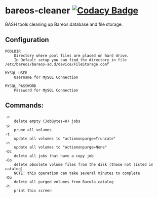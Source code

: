 # bareos-cleaner [![Codacy Badge](https://api.codacy.com/project/badge/Grade/b1934fc24bc34251aa437ef095a8109f)](https://www.codacy.com/app/KingJP/bareos-cleaner?utm_source=github.com&amp;utm_medium=referral&amp;utm_content=KingJP/bareos-cleaner&amp;utm_campaign=Badge_Grade)

BASH tools cleaning up Bareos database and file storage.


## Configuration

```
POOLDIR
    Directory where pool files are placed on hard drive.
    In Default setup you can find the directory in file /etc/bareos/bareos-sd.d/device/FileStorage.conf
        
MYSQL_USER
    Username for MySQL Connection
        
MYSQL_PASSWORD
    Password for MySQL Connection
```

## Commands:

```
-e
    delete empty (JobBytes=0) jobs
-p
    prune all volumes
-t
    update all volumes to "actiononpurge=Truncate"
-n
    update all volumes to "actiononpurge=None"
-Dc
    delete all jobs that have a copy job
-Do
    delete obsolete volume files from the disk (those not listed in catalog)
    NOTE: this operation can take several minutes to complete
-Dp
    delete all purged volumes from Bacula catalog
-h
    print this screen
```
